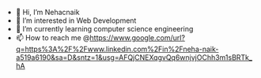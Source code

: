 - 👋 Hi, I’m Nehacnaik
- 👀 I’m interested in Web Development
- 🌱 I’m currently learning computer science engineering
- 📫 How to reach me @https://www.google.com/url?q=https%3A%2F%2Fwww.linkedin.com%2Fin%2Fneha-naik-a519a6190&sa=D&sntz=1&usg=AFQjCNEXqgvQq6wnjvjOChh3m1sBRTk_hA

<!---
Nehacnaik/Nehacnaik is a ✨ special ✨ repository because its `README.md` (this file) appears on your GitHub profile.
You can click the Preview link to take a look at your changes.
--->
